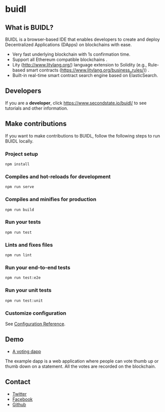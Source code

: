 # buidl

## What is BUIDL?

BUIDL is a browser-based IDE that enables developers to create and deploy Decentralized Applications (DApps) on blockchains with ease. 

*  Very fast underlying blockchain with 1s confirmation time. 
*  Support all Ethereum compatible blockchains . 
*  Lity (http://www.litylang.org/) language extension to Solidity (e.g., Rule-based smart contracts (https://www.litylang.org/business_rules/)) .
*  Built-in real-time smart contract search engine based on ElasticSearch.

## Developers

If you are a **developer**, click https://www.secondstate.io/buidl/ to see tutorials and other information.

## Make contributions

If you want to make contributions to BUIDL, follow the following steps to run BUIDL locally.

### Project setup
```
npm install
```

### Compiles and hot-reloads for development
```
npm run serve
```

### Compiles and minifies for production
```
npm run build
```

### Run your tests
```
npm run test
```

### Lints and fixes files
```
npm run lint
```

### Run your end-to-end tests
```
npm run test:e2e
```

### Run your unit tests
```
npm run test:unit
```

### Customize configuration
See [Configuration Reference](https://cli.vuejs.org/config/).

## Demo

* [A voting dapp](https://docs.secondstate.io/buidl-developer-tool/demo-a-voting-dapp)

The example dapp is a web application where people can vote thumb up or thumb down on a statement. All the votes are recorded on the blockchain.

## Contact
* [Twitter](https://twitter.com/secondstateinc)
* [Facebook](https://www.facebook.com/Secondstateinc-422015655273364/)
* [Github](https://github.com/second-state/)


